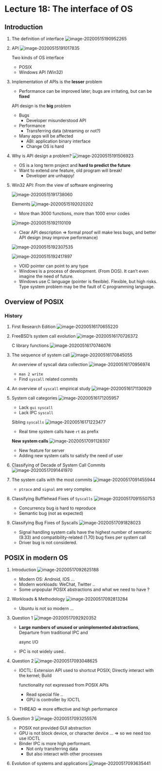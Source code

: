 # Lecture 18: The interface of OS

## Introduction

1. The definition of interface
   ![image-20200515190952265](lec18.assets/image-20200515190952265.png)

2. API
   ![image-20200515191017835](lec18.assets/image-20200515191017835.png)

   Two kinds of OS interface

   - POSIX
   - Windows API (Win32) 

3. Implementation of APIs is the **lesser** problem

   - Performance can be improved later; bugs are irritating, but can be **fixed**

   API design is the **big** problem

   - Bugs
     - Developer misunderstood API
   - Performance
     - Transferring data (streaming or not?)
   - Many apps will be affected 
     - ABI: application binary interface
     - Change OS is hard

4. Why is API design a problem?
   ![image-20200515191506923](lec18.assets/image-20200515191506923.png)

   - OS is a long term project and **hard to predict the future**
   - Want to extend one feature, old program will break!
     - Developer are unhappy!

5. Win32 API: From the view of software engineering

   ![image-20200515191738060](lec18.assets/image-20200515191738060.png)

   Elements
   ![image-20200515192020202](lec18.assets/image-20200515192020202.png)

   - More than 3000 functions, more than 1000 error codes

   ![image-20200515192110109](lec18.assets/image-20200515192110109.png)

   - Clear API description => formal proof will make less bugs, and better API design (may improve performance)

   ![image-20200515192307535](lec18.assets/image-20200515192307535.png)

   ![image-20200515192417897](lec18.assets/image-20200515192417897.png)

   - VOID pointer can point to any type
   - Windows is a process of development. (From DOS). It can’t even imagine the need of future. 
   - Windows use C language (pointer is flexible). Flexible, but high risks. 
     Type system problem may be the fault of C programming language. 

## Overview of POSIX

### History

1. First Research Edition
   ![image-20200516170655220](lec18.assets/image-20200516170655220.png)

2. FreeBSD’s system call evolution
   ![image-20200516170726372](lec18.assets/image-20200516170726372.png)

   C library functions
   ![image-20200516170746076](lec18.assets/image-20200516170746076.png)

3. The sequence of system call
   ![image-20200516170845055](lec18.assets/image-20200516170845055.png)

   An overview of syscall data collection
   ![image-20200516170956974](lec18.assets/image-20200516170956974.png)

   - `man 2 write`
   - Find `syscall` related commits

4. An overview of `syscall` empirical study
   ![image-20200516171130929](lec18.assets/image-20200516171130929.png)

5. System call categories
   ![image-20200516171205957](lec18.assets/image-20200516171205957.png)

   - Lack `gui` `syscall`
   - Lack IPC `syscall`

   Sibling `syscalls`
   ![image-20200516171223477](lec18.assets/image-20200516171223477.png)

    
   
   - Real time system calls have `rt` as prefix
   
   **New system calls**
   ![image-20200517091128307](lec18.assets/image-20200517091128307.png)
   
   - New feature for server 
   - Adding new system calls to satisfy the need of user
   
6. Classifying of Decade of System Call Commits
   ![image-20200517091441970](lec18.assets/image-20200517091441970.png)

7. The system calls with the most commits
   ![image-20200517091455944](lec18.assets/image-20200517091455944.png)

   - `ptrace` and `signal` are very complex. 

8. Classifying Bufflehead Fixes of `Syscalls`
   ![image-20200517091550753](lec18.assets/image-20200517091550753.png)

   - Concurrency bug is hard to reproduce
   - Semantic bug (not as expected)

9. Classifying Bug Fixes of Syscalls
   ![image-20200517091828023](lec18.assets/image-20200517091828023.png)

   - Signal handling system calls have the highest number of semantic (9.33) and compatibility-related (1.70) bug fixes per system call
   - Driver bug is not considered. 

## POSIX in modern OS

1. Introduction
   ![image-20200517092625188](lec18.assets/image-20200517092625188.png)

   - Modern OS: Android, IOS ...
   - Modern workloads: WeChat, Twitter ..
   - Some unpopular POSIX abstractions and what we need to have ?

2. Workloads & Methodology
   ![image-20200517092813284](lec18.assets/image-20200517092813284.png)

   - Ubuntu is not so modern ...

3. Question 1
   ![image-20200517092920352](lec18.assets/image-20200517092920352.png)

   - **Large numbers of unused or unimplemented abstractions**, Departure from traditional IPC and

     async I/O

   - IPC is not widely used..

4. Question 2
   ![image-20200517093048625](lec18.assets/image-20200517093048625.png)

   - IOCTL: Extension API used to shortcut POSIX; Directly interact with the kernel; Build

     functionality not expressed from POSIX APIs

     - Read special file ..
     - GPU is controller by IOCTL

   - THREAD => more effective and high performance

5. Question 3
   ![image-20200517093255576](lec18.assets/image-20200517093255576.png)

   - POSIX not provided GUI abstraction
   - GPU is not block device, or character device … => so we need too use IOCTL
   - Binder IPC is more high performant. 
     - Not only transferring data
     - But also interact with other processes

6. Evolution of systems and applications
   ![image-20200517093635441](lec18.assets/image-20200517093635441.png)

   